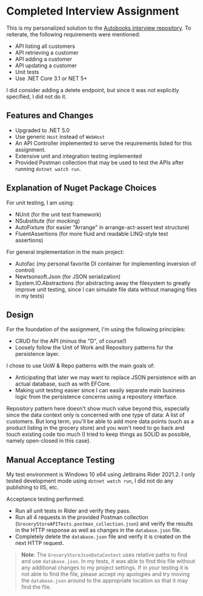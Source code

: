 # Completed Interview Assignment

This is my personalized solution to the [Autobooks interview repository][1]. To reiterate, the
following requirements were mentioned:

- API listing all customers
- API retrieving a customer
- API adding a customer
- API updating a customer
- Unit tests
- Use .NET Core 3.1 or NET 5+

I did consider adding a delete endpoint, but since it was not explicitly specified, I did not do it.

[1]: https://github.com/autobooks/interview-dotnet3

## Features and Changes

- Upgraded to .NET 5.0
- Use generic `Host` instead of `WebHost`
- An API Controller implemented to serve the requirements listed for this assignment.
- Extensive unit and integration testing implemented
- Provided Postman collection that may be used to test the APIs after running `dotnet watch run`.

## Explanation of Nuget Package Choices

For unit testing, I am using:

- NUnit (for the unit test framework)
- NSubstitute (for mocking)
- AutoFixture (for easier "Arrange" in arrange-act-assert test structure)
- FluentAssertions (for more fluid and readable LINQ-style test assertions)

For general implementation in the main project:

- Autofac (my personal favorite DI container for implementing inversion of control)
- Newtsonsoft.Json (for JSON serialization)
- System.IO.Abstractions (for abstracting away the filesystem to greatly improve unit testing, since
  I can simulate file data without managing files in my tests)

## Design

For the foundation of the assignment, I'm using the following principles:

- CRUD for the API (minus the "D", of course!)
- Loosely follow the Unit of Work and Repository patterns for the persistence layer.

I chose to use UoW & Repo patterns with the main goals of:

- Anticipating that later we may want to replace JSON persistence with an actual database, such as
  with EFCore.
- Making unit testing easier since I can easily separate main business logic from the persistence
  concerns using a repository interface.

Repository pattern here doesn't show much value beyond this, especially since the data context only
is concerned with one type of data: A list of customers. But long term, you'll be able to add more
data points (such as a product listing in the grocery store) and you won't need to go back and touch
existing code too much (I tried to keep things as SOLID as possible, namely open-closed in this
case).

## Manual Acceptance Testing

My test environment is Windows 10 x64 using Jetbrains Rider 2021.2. I only tested development mode
using `dotnet watch run`, I did not do any publishing to IIS, etc.

Acceptance testing performed:

- Run all unit tests in Rider and verify they pass.
- Run all 4 requests in the provided Postman collection
  (`GroceryStoreAPITests.postman_collection.json`) and verify the results in the HTTP response as
  well as changes in the `database.json` file.
- Completely delete the `database.json` file and verify it is created on the next HTTP request.

> **Note**: The `GroceryStoreJsonDataContext` uses relative paths to find and use `database.json`.
> In my tests, it was able to find this file without any additional changes to my project settings.
> If in your testing it is not able to find the file, please accept my apologies and try moving the
> `database.json` around to the appropriate location so that it may find the file.
